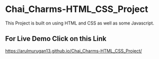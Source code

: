 # Chai_Charms-HTML_CSS_Project


This Project is built on using HTML and CSS as well as some Javascript.

For Live Demo Click on this Link
---------------------------------
 https://arulmurugan13.github.io/Chai_Charms-HTML_CSS_Project/
